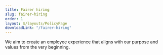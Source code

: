 ```yaml
---
title: Fairer hiring
slug: fairer-hiring
order: 1
layout: $/layouts/PolicyPage
downloadLink: "/fairer-hiring"
---
```


We aim to create an employee experience that aligns with our purpose and values from the very beginning.
